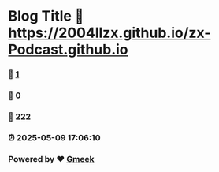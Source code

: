 # Blog Title :link: https://2004llzx.github.io/zx-Podcast.github.io 
### :page_facing_up: [1](https://2004llzx.github.io/zx-Podcast.github.io/tag.html) 
### :speech_balloon: 0 
### :hibiscus: 222 
### :alarm_clock: 2025-05-09 17:06:10 
### Powered by :heart: [Gmeek](https://github.com/Meekdai/Gmeek)
